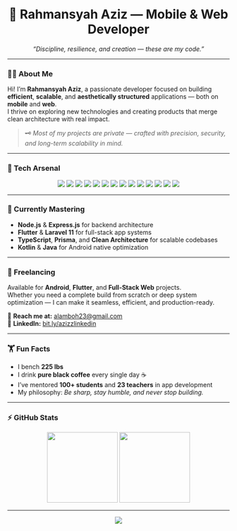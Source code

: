 <h1 align="center">🦇 Rahmansyah Aziz — Mobile & Web Developer</h1>
<p align="center">
  <em>“Discipline, resilience, and creation — these are my code.”</em>
</p>

---

### 👨‍💻 About Me  
Hi! I’m **Rahmansyah Aziz**, a passionate developer focused on building **efficient**, **scalable**, and **aesthetically structured** applications — both on **mobile** and **web**.  
I thrive on exploring new technologies and creating products that merge clean architecture with real impact.

> 🗝️ *Most of my projects are private — crafted with precision, security, and long-term scalability in mind.*

---

### 🚀 Tech Arsenal  
<p align="center">
  <img src="https://img.shields.io/badge/Flutter-02569B?style=for-the-badge&logo=flutter&logoColor=white"/>
  <img src="https://img.shields.io/badge/Laravel-FF2D20?style=for-the-badge&logo=laravel&logoColor=white"/>
  <img src="https://img.shields.io/badge/Node.js-339933?style=for-the-badge&logo=node.js&logoColor=white"/>
  <img src="https://img.shields.io/badge/Express.js-404D59?style=for-the-badge"/>
  <img src="https://img.shields.io/badge/React.js-20232A?style=for-the-badge&logo=react&logoColor=61DAFB"/>
  <img src="https://img.shields.io/badge/PostgreSQL-336791?style=for-the-badge&logo=postgresql&logoColor=white"/>
  <img src="https://img.shields.io/badge/MySQL-4479A1?style=for-the-badge&logo=mysql&logoColor=white"/>
  <img src="https://img.shields.io/badge/Prisma-2D3748?style=for-the-badge&logo=prisma&logoColor=white"/>
  <img src="https://img.shields.io/badge/Supabase-3ECF8E?style=for-the-badge&logo=supabase&logoColor=white"/>
  <img src="https://img.shields.io/badge/Firebase-FFCA28?style=for-the-badge&logo=firebase&logoColor=black"/>
  <img src="https://img.shields.io/badge/MongoDB-4EA94B?style=for-the-badge&logo=mongodb&logoColor=white"/>
  <img src="https://img.shields.io/badge/Java-007396?style=for-the-badge&logo=openjdk&logoColor=white"/>
  <img src="https://img.shields.io/badge/Kotlin-7F52FF?style=for-the-badge&logo=kotlin&logoColor=white"/>
  <img src="https://img.shields.io/badge/SQL-003B57?style=for-the-badge&logo=sqlite&logoColor=white"/>
</p>

---

### 🧠 Currently Mastering  
- **Node.js** & **Express.js** for backend architecture  
- **Flutter** & **Laravel 11** for full-stack app systems  
- **TypeScript**, **Prisma**, and **Clean Architecture** for scalable codebases  
- **Kotlin** & **Java** for Android native optimization  

---

### 💼 Freelancing  
Available for **Android**, **Flutter**, and **Full-Stack Web** projects.  
Whether you need a complete build from scratch or deep system optimization — I can make it seamless, efficient, and production-ready.  

📩 **Reach me at:** [alamboh23@gmail.com](mailto:alamboh23@gmail.com)  
🔗 **LinkedIn:** [bit.ly/azizzlinkedin](https://bit.ly/azizzlinkedin)

---

### 🏋️ Fun Facts  
- I bench **225 lbs**  
- I drink **pure black coffee** every single day ☕  
- I’ve mentored **100+ students** and **23 teachers** in app development  
- My philosophy: *Be sharp, stay humble, and never stop building.*

---

### ⚡ GitHub Stats  
<p align="center">
  <img src="https://github-readme-stats.vercel.app/api?username=RahmansyahAziz28&show_icons=true&theme=github_dark&hide_border=true" height="160"/>
  <img src="https://github-readme-streak-stats.herokuapp.com/?user=RahmansyahAziz28&theme=github-dark-blue&hide_border=true" height="160"/>
</p>

---

<p align="center">
  <img src="https://komarev.com/ghpvc/?username=RahmansyahAziz28&color=blueviolet&style=flat-square&label=Profile+Views"/>
</p>
